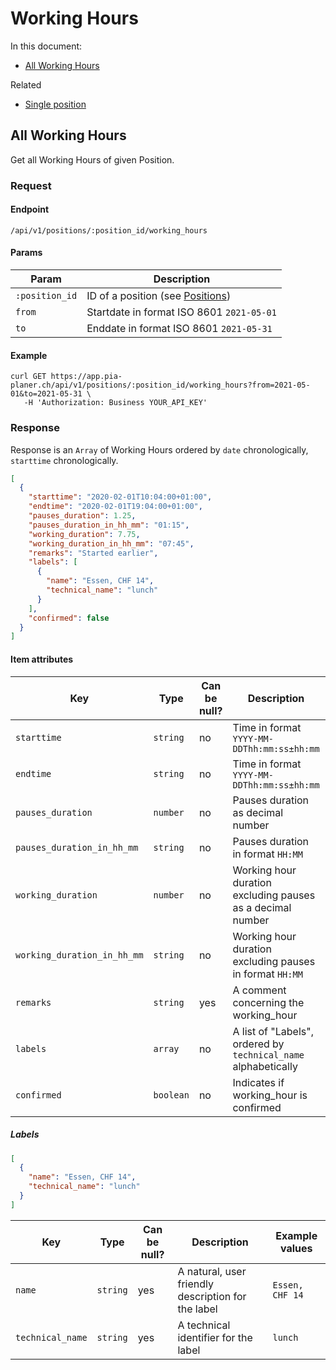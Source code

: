 # Working Hours

In this document:

- [All Working Hours](#all-working-Hours)

Related

- [Single position](../positions.md#single-position)

## All Working Hours

Get all Working Hours of given Position.

### Request

#### Endpoint

```
/api/v1/positions/:position_id/working_hours
```

#### Params

| Param          | Description                                         |
| -------------- | --------------------------------------------------- |
| `:position_id` | ID of a position (see [Positions](../positions.md)) |
| `from`         | Startdate in format ISO 8601 `2021-05-01`           |
| `to`           | Enddate in format ISO 8601 `2021-05-31`             |

#### Example

```
curl GET https://app.pia-planer.ch/api/v1/positions/:position_id/working_hours?from=2021-05-01&to=2021-05-31 \
   -H 'Authorization: Business YOUR_API_KEY'
```

### Response

Response is an `Array` of Working Hours ordered by `date` chronologically, `starttime` chronologically.

```json
[
  {
    "starttime": "2020-02-01T10:04:00+01:00",
    "endtime": "2020-02-01T19:04:00+01:00",
    "pauses_duration": 1.25,
    "pauses_duration_in_hh_mm": "01:15",
    "working_duration": 7.75,
    "working_duration_in_hh_mm": "07:45",
    "remarks": "Started earlier",
    "labels": [
      {
        "name": "Essen, CHF 14",
        "technical_name": "lunch"
      }
    ],
    "confirmed": false
  }
]
```

#### Item attributes

| Key                         | Type      | Can be null? | Description                                                    | Example values               |
| --------------------------- | --------- | ------------ | -------------------------------------------------------------- | ---------------------------- |
| `starttime`                 | `string`  | no           | Time in format `YYYY-MM-DDThh:mm:ss±hh:mm`                     | `2020-02-01T10:04:00+01:00`  |
| `endtime`                   | `string`  | no           | Time in format `YYYY-MM-DDThh:mm:ss±hh:mm`                     | `2020-02-01T18:04:00+01:00`  |
| `pauses_duration`           | `number`  | no           | Pauses duration as decimal number                              | `1.25`                       |
| `pauses_duration_in_hh_mm`  | `string`  | no           | Pauses duration in format `HH:MM`                              | `"01:15"`                    |
| `working_duration`          | `number`  | no           | Working hour duration excluding pauses as a decimal number     | `7.75`                       |
| `working_duration_in_hh_mm` | `string`  | no           | Working hour duration excluding pauses in format `HH:MM`       | `"07:45"`                    |
| `remarks`                   | `string`  | yes          | A comment concerning the working_hour                          | `Started earlier`            |
| `labels`                    | `array`   | no           | A list of "Labels", ordered by `technical_name` alphabetically | (see below)                  |
| `confirmed`                 | `boolean` | no           | Indicates if working_hour is confirmed                         | `true`                       |

##### Labels

```json
[
  {
    "name": "Essen, CHF 14",
    "technical_name": "lunch"
  }
]
```

| Key              | Type     | Can be null? | Description                                        | Example values  |
|------------------|----------|--------------|----------------------------------------------------|-----------------|
| `name`           | `string` | yes          | A natural, user friendly description for the label | `Essen, CHF 14` |
| `technical_name` | `string` | yes          | A technical identifier for the label               | `lunch`         |

